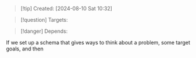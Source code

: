 
>[!tip] Created: [2024-08-10 Sat 10:32]

>[!question] Targets: 

>[!danger] Depends: 

If we set up a schema that gives ways to think about a problem, some target goals, and then 